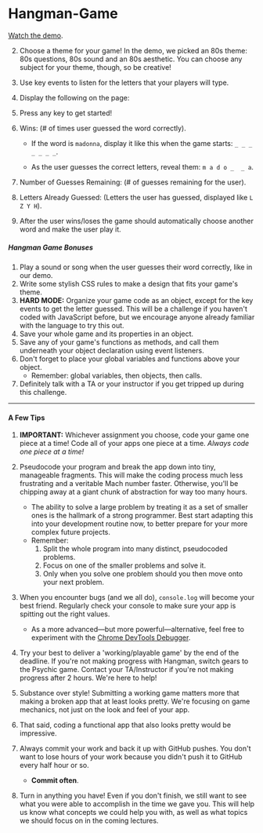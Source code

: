 # Hangman-Game

[Watch the demo](hangman-game-demo.mov).

2. Choose a theme for your game! In the demo, we picked an 80s theme: 80s questions, 80s sound and an 80s aesthetic. You can choose any subject for your theme, though, so be creative!

3. Use key events to listen for the letters that your players will type.

4. Display the following on the page:

5. Press any key to get started!

6. Wins: (# of times user guessed the word correctly).

   * If the word is `madonna`, display it like this when the game starts: `_ _ _ _ _ _ _`.

   * As the user guesses the correct letters, reveal them: `m a d o _  _ a`.

7. Number of Guesses Remaining: (# of guesses remaining for the user).

8. Letters Already Guessed: (Letters the user has guessed, displayed like `L Z Y H`).

9. After the user wins/loses the game should automatically choose another word and make the user play it.

##### Hangman Game Bonuses

1. Play a sound or song when the user guesses their word correctly, like in our demo.
2. Write some stylish CSS rules to make a design that fits your game's theme.
3. **HARD MODE:** Organize your game code as an object, except for the key events to get the letter guessed. This will be a challenge if you haven't coded with JavaScript before, but we encourage anyone already familiar with the language to try this out.
4. Save your whole game and its properties in an object.
5. Save any of your game's functions as methods, and call them underneath your object declaration using event listeners.
6. Don't forget to place your global variables and functions above your object.
   * Remember: global variables, then objects, then calls.
7. Definitely talk with a TA or your instructor if you get tripped up during this challenge.

- - -

#### A Few Tips

1. **IMPORTANT:** Whichever assignment you choose, code your game one piece at a time! Code all of your apps one piece at a time. _Always code one piece at a time!_
2. Pseudocode your program and break the app down into tiny, manageable fragments. This will make the coding process much less frustrating and a veritable Mach number faster. Otherwise, you'll be chipping away at a giant chunk of abstraction for way too many hours.

   * The ability to solve a large problem by treating it as a set of smaller ones is the hallmark of a strong programmer. Best start adapting this into your development routine now, to better prepare for your more complex future projects.
   * Remember:
     1. Split the whole program into many distinct, pseudocoded problems.
     2. Focus on one of the smaller problems and solve it.
     3. Only when you solve one problem should you then move onto your next problem.

3. When you encounter bugs (and we all do), `console.log` will become your best friend. Regularly check your console to make sure your app is spitting out the right values.

   * As a more advanced—but more powerful—alternative, feel free to experiment with the [Chrome DevTools Debugger](https://developers.google.com/web/tools/chrome-devtools/).

4. Try your best to deliver a 'working/playable game' by the end of the deadline. If you're not making progress with Hangman, switch gears to the Psychic game. Contact your TA/Instructor if you're not making progress after 2 hours. We're here to help!

5. Substance over style! Submitting a working game matters more that making a broken app that at least looks pretty. We're focusing on game mechanics, not just on the look and feel of your app.
6. That said, coding a functional app that also looks pretty would be impressive.

7. Always commit your work and back it up with GitHub pushes. You don't want to lose hours of your work because you didn't push it to GitHub every half hour or so.

   * **Commit often**.

8. Turn in anything you have! Even if you don't finish, we still want to see what you were able to accomplish in the time we gave you. This will help us know what concepts we could help you with, as well as what topics we should focus on in the coming lectures.

